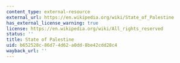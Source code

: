 ```yaml
---
content_type: external-resource
external_url: https://en.wikipedia.org/wiki/State_of_Palestine
has_external_license_warning: true
license: https://en.wikipedia.org/wiki/All_rights_reserved
status: ''
title: State of Palestine
uid: b652528c-86d7-4d62-a0dd-8be42cdd28c4
wayback_url: ''
---
```

